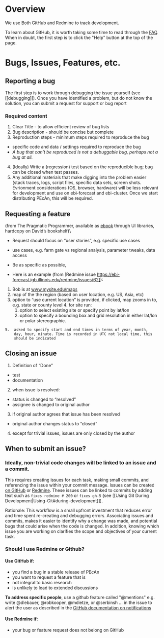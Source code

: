 Overview
=========

We use Both GitHub and Redmine to track development. 

To learn about GitHub, it is worth taking some time to read through the [FAQ](https://help.github.com/). When in doubt, the first step is to click the "Help" button at the top of the page.

Bugs, Issues, Features, etc.
============================

Reporting a bug
---------------

The first step is to work through debugging the issue yourself (see [[debugging]]). Once you have identified a problem, but do not know the solution, you can submit a request for support or bug report 

### Required content

1.  Clear Title - to allow efficient review of bug lists
2.  Bug description - should be concise but complete
3.  Reproduction steps - minimum steps required to reproduce the bug
 * specific code and data / settings required to reproduce the bug
 * _A bug that can’t be reproduced is not a debuggable bug, perhaps not a bug at all._
4. (Ideally) Write a (regression) test based on the reproducible bug; bug can be closed when test passes.
5.  Any additional materials that make digging into the problem easier
    (stack traces, logs, script files, specific data sets, screen shots.
    Evrionment considerations (OS, browser, hardware) will be less
    relevant for development and use on ebi-forecast and ebi-cluster.
    Once we start distributing PEcAn, this will be required.


Requesting a feature
--------------------

(from The Pragmatic Programmer, available as
[ebook](http://proquestcombo.safaribooksonline.com/0-201-61622-X/223)
through UI libraries, hardcopy on David’s bookshelf)\

* Request should focus on “user stories”, e.g. specific use cases
 * use cases, e.g. farm gate vs regional analysis, parameter tweaks, data access
* Be as specific as possible, 

* Here is an example (from [Redmine issue https://ebi-forecast.igb.illinois.edu/redmine/issues/62]):

 1.  Bob is at www.mysite.edu/maps
 2.  map of the the region (based on user location, e.g. US, Asia, etc)
 3.  option to “use current location” is provided, if clicked, map zooms in to, e.g. state or county level
    4.  for site run:
        1.  option to select existing site or specify point by lat/lon
        2.  option to specify a bounding box and grid resolution in
            either lat/lon or polar stereographic.

    5.  asked to specify start and end times in terms of year, month,
        day, hour, minute. Time is recorded in UTC not local time, this
        should be indicated

Closing an issue
----------------

1. Definition of “Done”
 * test
 * documentation
2.  when issue is resolved:
 * status is changed to “resolved”
 * assignee is changed to original author
3. if original author agrees that issue has been resolved
 * original author changes status to “closed”
4.  except for trivial issues, issues are only closed by the author 

When to submit an issue?
-----------------------

### Ideally, non-trivial code changes will be linked to an issue and a commit.

This requires creating issues for each task, making small commits, and referencing the issue within your commit message. Issues can be created [on GitHub](https://github.com/PecanProject/pecan/issues/new) or [Redmine](https://ebi-forecast.igb.illinois.edu/redmine/projects/pecan/issues/new). These issues can be linked to commits by adding text such as `fixes redmine # 200` or `fixes gh-5` (see [[Using Git During Development|Using-Git#during-development]]).

Rationale: This workflow is a small upfront investment that reduces error and time spent re-creating and debugging errors. Associating issues and commits, makes it easier to identify why a change was made, and potential bugs that could arise when the code is changed. In addition, knowing which issue you are working on clarifies the scope and objectives of your current task. 

### Should I use Redmine or Github?

#### Use GitHub if:
* you find a bug in a stable release of PEcAn
* you want to request a feature that is 
 * not integral to basic research
 * is unlikely to lead to extended discussions

**To address specific people**, use a github feature called "@mentions" e.g. write @dlebauer, @robkooper, @mdietze, or @serbinsh ... in the issue to alert the user as described in the [GitHub documentation on notifications](https://help.github.com/articles/notifications)

#### Use Redmine if:
* your bug or feature request does not belong on GitHub


